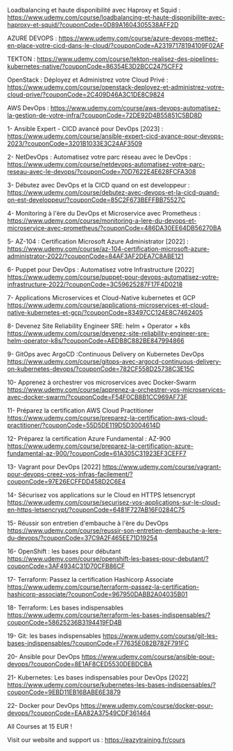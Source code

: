 Loadbalancing et haute disponibilité avec Haproxy et Squid : https://www.udemy.com/course/loadbalancing-et-haute-disponibilite-avec-haproxy-et-squid/?couponCode=0D89A1604305538AFF2D

AZURE DEVOPS : https://www.udemy.com/course/azure-devops-mettez-en-place-votre-cicd-dans-le-cloud/?couponCode=A23197178194109F02AF

TEKTON : https://www.udemy.com/course/tekton-realisez-des-pipelines-kubernetes-native/?couponCode=86354E3D2BCC2475CFF2

OpenStack : Déployez et Administrez votre Cloud Privé : https://www.udemy.com/course/openstack-deployez-et-administrez-votre-cloud-prive/?couponCode=2C409D46A3C1DE8C9824

AWS DevOps : https://www.udemy.com/course/aws-devops-automatisez-la-gestion-de-votre-infra/?couponCode=72DE92D4B55851C5BD8D

1- Ansible Expert - CICD avancé pour DevOps [2023] : https://www.udemy.com/course/ansible-expert-cicd-avance-pour-devops-2023/?couponCode=3201B1033E3C24AF3509

2- NetDevOps : Automatisez votre parc réseau avec le DevOps : https://www.udemy.com/course/netdevops-automatisez-votre-parc-reseau-avec-le-devops/?couponCode=70D7622E4E628FCFA308

3- Débutez avec DevOps et la CICD quand on est developpeur : https://www.udemy.com/course/debutez-avec-devops-et-la-cicd-quand-on-est-developpeur/?couponCode=85C2F673BEFFBB75527C

4- Monitoring à l'ère du DevOps et Microservice avec Prometheus : https://www.udemy.com/course/monitoring-a-lere-du-devops-et-microservice-avec-prometheus/?couponCode=486DA30EE64DB56270BA

5- AZ-104 : Certification Microsoft Azure Administrator [2022] : https://www.udemy.com/course/az-104-certification-microsoft-azure-administrator-2022/?couponCode=84AF3AF2DEA7C8ABE121

6- Puppet pour DevOps : Automatisez votre Infrastructure [2022] https://www.udemy.com/course/puppet-pour-devops-automatisez-votre-infrastructure-2022/?couponCode=3C59625287F17F4D0218

7- Applications Microservices et Cloud-Native kubernetes et GCP https://www.udemy.com/course/applications-microservices-et-cloud-native-kubernetes-et-gcp/?couponCode=83497CC124E8C7462405

8- Devenez Site Reliability Engineer SRE: helm + Operator + k8s https://www.udemy.com/course/devenez-site-reliability-engineer-sre-helm-operator-k8s/?couponCode=AEDB8C882BE847994866

9- GitOps avec ArgoCD :Continuous Delivery on Kubernetes DevOps https://www.udemy.com/course/gitops-avec-argocd-continuous-delivery-on-kubernetes-devops/?couponCode=782CF558D25738C3E15C

10- Apprenez à orchestrer vos microservices avec Docker-Swarm https://www.udemy.com/course/apprenez-a-orchestrer-vos-microservices-avec-docker-swarm/?couponCode=F54F0CB8B1CC969AF73F

11- Préparez la certification AWS Cloud Practitioner https://www.udemy.com/course/preparez-la-certification-aws-cloud-practitioner/?couponCode=55D5DE119D5D3004614D

12- Préparez la certification Azure Fundamental : AZ-900  https://www.udemy.com/course/preparez-la-certification-azure-fundamental-az-900/?couponCode=61A305C31923EF3CEFF7

13- Vagrant pour DevOps [2022] https://www.udemy.com/course/vagrant-pour-devops-creez-vos-infras-facilement/?couponCode=97E26ECFFDD458D2C6E4

14- Sécurisez vos applications sur le Cloud en HTTPS letsencrypt https://www.udemy.com/course/securisez-vos-applications-sur-le-cloud-en-https-letsencrypt/?couponCode=6481F727AB16F0284C75

15- Réussir son entretien d'embauche à l'ère du DevOps
https://www.udemy.com/course/reussir-son-entretien-dembauche-a-lere-du-devops/?couponCode=37C9A2F465EE71D19254

16- OpenShift : les bases pour débutant
https://www.udemy.com/course/openshift-les-bases-pour-debutant/?couponCode=3AF4934C31D70CFB86CF

17- Terraform: Passez la certification Hashicorp Associate
https://www.udemy.com/course/terraform-passez-la-certification-hashicorp-associate/?couponCode=967950DABB2A04035B01

18- Terraform: Les bases indispensables
https://www.udemy.com/course/terraform-les-bases-indispensables/?couponCode=58625236B3194419FD4B

19- Git: les bases indispensables
https://www.udemy.com/course/git-les-bases-indispensables/?couponCode=F77635E082B782F791FC

20- Ansible pour DevOps
https://www.udemy.com/course/ansible-pour-devops/?couponCode=8E1AF8CED5530DEBDCBA

21- Kubernetes: Les bases indispensables pour DevOps [2022]
https://www.udemy.com/course/kubernetes-les-bases-indispensables/?couponCode=9EBD11EB16BABE6E3879

22- Docker pour DevOps
https://www.udemy.com/course/docker-pour-devops/?couponCode=EAA82A37549CDF361464



All Courses at 15 EUR !

Visit our website and support us : https://eazytraining.fr/cours
